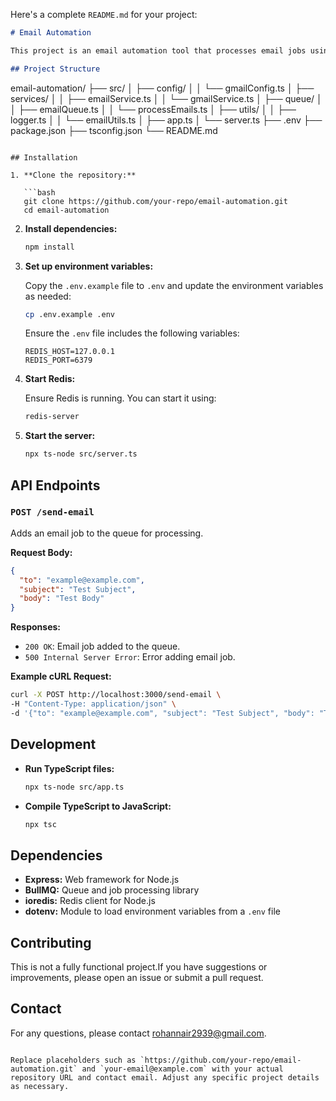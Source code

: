 Here's a complete `README.md` for your project:

```markdown
# Email Automation

This project is an email automation tool that processes email jobs using BullMQ and Redis. The server provides an API endpoint to queue email jobs, which are then processed in the background.

## Project Structure

```
email-automation/
├── src/
│   ├── config/
│   │   └── gmailConfig.ts
│   ├── services/
│   │   ├── emailService.ts
│   │   └── gmailService.ts
│   ├── queue/
│   │   ├── emailQueue.ts
│   │   └── processEmails.ts
│   ├── utils/
│   │   ├── logger.ts
│   │   └── emailUtils.ts
│   ├── app.ts
│   └── server.ts
├── .env
├── package.json
├── tsconfig.json
└── README.md
```

## Installation

1. **Clone the repository:**

   ```bash
   git clone https://github.com/your-repo/email-automation.git
   cd email-automation
   ```

2. **Install dependencies:**

   ```bash
   npm install
   ```

3. **Set up environment variables:**

   Copy the `.env.example` file to `.env` and update the environment variables as needed:

   ```bash
   cp .env.example .env
   ```

   Ensure the `.env` file includes the following variables:

   ```env
   REDIS_HOST=127.0.0.1
   REDIS_PORT=6379
   ```

4. **Start Redis:**

   Ensure Redis is running. You can start it using:

   ```bash
   redis-server
   ```

5. **Start the server:**

   ```bash
   npx ts-node src/server.ts
   ```

## API Endpoints

### `POST /send-email`

Adds an email job to the queue for processing.

**Request Body:**

```json
{
  "to": "example@example.com",
  "subject": "Test Subject",
  "body": "Test Body"
}
```

**Responses:**

- `200 OK`: Email job added to the queue.
- `500 Internal Server Error`: Error adding email job.

**Example cURL Request:**

```bash
curl -X POST http://localhost:3000/send-email \
-H "Content-Type: application/json" \
-d '{"to": "example@example.com", "subject": "Test Subject", "body": "Test Body"}'
```

## Development

- **Run TypeScript files:**

  ```bash
  npx ts-node src/app.ts
  ```

- **Compile TypeScript to JavaScript:**

  ```bash
  npx tsc
  ```

## Dependencies

- **Express:** Web framework for Node.js
- **BullMQ:** Queue and job processing library
- **ioredis:** Redis client for Node.js
- **dotenv:** Module to load environment variables from a `.env` file


## Contributing

This is not a fully functional project.If you have suggestions or improvements, please open an issue or submit a pull request.

## Contact

For any questions, please contact [rohannair2939@gmail.com](mailto:rohannair2939@gmail.com).

```

Replace placeholders such as `https://github.com/your-repo/email-automation.git` and `your-email@example.com` with your actual repository URL and contact email. Adjust any specific project details as necessary.